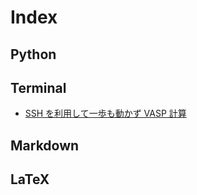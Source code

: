 # Index

## Python

## Terminal

- [SSH を利用して一歩も動かず VASP 計算](Terminal/nohup_vasp.md)
<!-- - [SSH 接続先で GUI の VESTA を使用](Terminal/ssh_vesta.md) -->

## Markdown

<!-- - [Google Colaboratory で braket を使う](Markdown/colab_braket.md) -->

## LaTeX

<!-- - [数式の OCR](LaTeX/latex_ocr.md) -->

